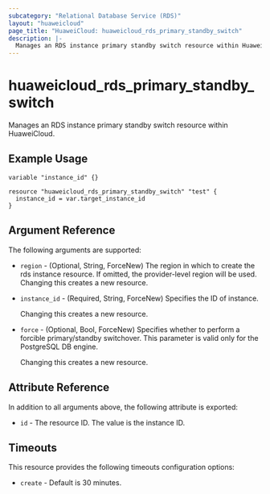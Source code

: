 ```yaml
---
subcategory: "Relational Database Service (RDS)"
layout: "huaweicloud"
page_title: "HuaweiCloud: huaweicloud_rds_primary_standby_switch"
description: |-
  Manages an RDS instance primary standby switch resource within HuaweiCloud.
---
```


# huaweicloud_rds_primary_standby_switch

Manages an RDS instance primary standby switch resource within HuaweiCloud.

## Example Usage

```hcl
variable "instance_id" {}

resource "huaweicloud_rds_primary_standby_switch" "test" {
  instance_id = var.target_instance_id
}
```

## Argument Reference

The following arguments are supported:

* `region` - (Optional, String, ForceNew) The region in which to create the rds instance resource. If omitted, the
  provider-level region will be used. Changing this creates a new resource.

* `instance_id` - (Required, String, ForceNew) Specifies the ID of instance.

  Changing this creates a new resource.

* `force` - (Optional, Bool, ForceNew) Specifies whether to perform a forcible primary/standby switchover. This parameter
  is valid only for the PostgreSQL DB engine.

  Changing this creates a new resource.

## Attribute Reference

In addition to all arguments above, the following attribute is exported:

* `id` - The resource ID. The value is the instance ID.

## Timeouts

This resource provides the following timeouts configuration options:

* `create` - Default is 30 minutes.
